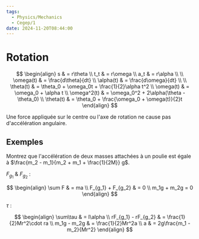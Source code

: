 ```yaml
---
tags:
  - Physics/Mechanics
  - Cegep/1
date: 2024-11-20T08:44:00
---
```


# Rotation

$$
\begin{align}
s & = r\theta \\
t_t & = r\omega \\
a_t & = r\alpha \\
 \\
\omega(t) & = \frac{d\theta}{dt} \\
\alpha(t) & = \frac{d\omega}{dt} \\
 \\
\theta(t) & = \theta_0 + \omega_0t + \frac{1}{2}\alpha t^2 \\
\omega(t) & = \omega_0 + \alpha t \\
\omega^2(t) & = \omega_0^2 + 2\alpha(\theta - \theta_0) \\
\theta(t) & = \theta_0 + \frac{\omega_0 + \omega(t)}{2}t
\end{align}
$$

Une force appliquée sur le centre ou l'axe de rotation ne cause pas d'accélération angulaire.

## Exemples

Montrez que l'accélération de deux masses attachées à un poulie est égale à $\frac{m_2 - m_1}{m_2 + m_1 + \frac{1}{2M}} g$.

$F_{g_1}$ & $F_{g_2}$ :

$$
\begin{align}
\sum F & = ma \\
F_{g_1} + F_{g_2} & = 0 \\
m_1g + m_2g = 0
\end{align}
$$

$\tau$ :

$$
\begin{align}
\sum\tau & = I\alpha \\
rF_{g_1} - rF_{g_2} & = \frac{1}{2}Mr^2\cdot ra \\
m_1g - m_2g & = \frac{1}{2}Mr^2a \\
a & = 2g\frac{m_1 - m_2}{Mr^2}
\end{align}
$$
